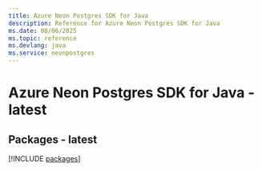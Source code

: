 ```yaml
---
title: Azure Neon Postgres SDK for Java
description: Reference for Azure Neon Postgres SDK for Java
ms.date: 08/06/2025
ms.topic: reference
ms.devlang: java
ms.service: neonpostgres
---
```

# Azure Neon Postgres SDK for Java - latest
## Packages - latest
[!INCLUDE [packages](neon-postgres-index.md)]